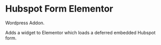# Hubspot Form Elementor

Wordpress Addon.

Adds a widget to Elementor which loads a deferred embedded Hubspot form.